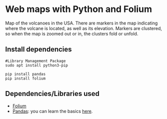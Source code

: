 # Web maps with Python and Folium

Map of the volcanoes in the USA. There are markers in the map indicating where the volcane is located, as well as its elevation. Markers are clustered, so when the map is zoomed out or in, the clusters fold or unfold.

## Install dependencies
```
#Library Management Package
sudo apt install python3-pip

pip install pandas
pip install folium

```
## Dependencies/Libraries used
- [Folium](https://pypi.org/project/folium/)
- [Pandas](https://pypi.org/project/pandas/): you can learn the basics [here](https://www.learnpython.org/en/Pandas_Basics).